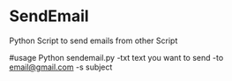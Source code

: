 # SendEmail
Python Script to send emails from other Script



#usage
Python sendemail.py -txt text you want to send -to email@gmail.com -s subject
